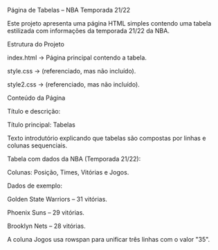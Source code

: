 Página de Tabelas – NBA Temporada 21/22

Este projeto apresenta uma página HTML simples contendo uma tabela estilizada com informações da temporada 21/22 da NBA.

Estrutura do Projeto

index.html → Página principal contendo a tabela.

style.css → (referenciado, mas não incluído).

style2.css → (referenciado, mas não incluído).

Conteúdo da Página

Título e descrição:

Título principal: Tabelas

Texto introdutório explicando que tabelas são compostas por linhas e colunas sequenciais.

Tabela com dados da NBA (Temporada 21/22):

Colunas: Posição, Times, Vitórias e Jogos.

Dados de exemplo:

Golden State Warriors – 31 vitórias.

Phoenix Suns – 29 vitórias.

Brooklyn Nets – 28 vitórias.

A coluna Jogos usa rowspan para unificar três linhas com o valor "35".

